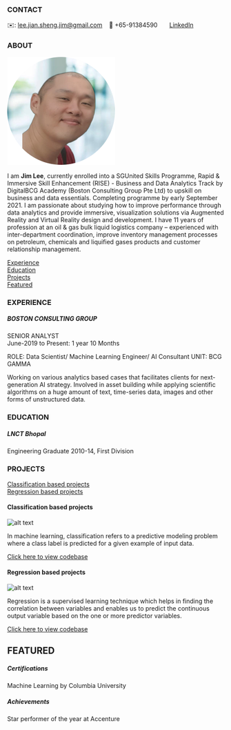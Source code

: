 <!-- CONTACT Section Starts -->
### CONTACT

<!-- Add your details -->
✉️: lee.jian.sheng.jim@gmail.com 
&nbsp;&nbsp; 📲 +65-91384590
&nbsp;&nbsp;&nbsp;&nbsp;&nbsp; [LinkedIn](https://www.linkedin.com/in/jian-sheng-jim-lee-a980b919b/) 
<!-- CONTACT Section Ends -->

<!-- ABOUT Section Starts -->
### ABOUT
<!-- Add link to your picture -->

![alt text](https://github.com/MijE3l/Jim_Lee/raw/main/jim_profile-pic_resized.png)

<!-- Add your details -->

I am __Jim Lee__, currently enrolled into a SGUnited Skills Programme, Rapid & Immersive Skill Enhancement (RISE) - Business and Data Analytics Track by DigitalBCG Academy (Boston Consulting Group Pte Ltd) to upskill on business and data essentials. Completing programme by early September 2021. I am passionate about studying how to improve performance through data analytics and provide immersive, visualization solutions via Augmented Reality and Virtual Reality design and development. I have 11 years of profession at an oil & gas bulk liquid logistics company – experienced with inter-department coordination, improve inventory management processes on petroleum, chemicals and liquified gases products and customer relationship management.


<!-- Add link to the sections -->
[Experience](#experience) <br>
[Education](#education) <br>
[Projects](#projects) <br>
[Featured](#featured) <br> 

<!-- ABOUT Section Ends -->

<!-- EXPERIENCE Section Starts -->
### EXPERIENCE
<!-- Add your details -->
##### BOSTON CONSULTING GROUP
SENIOR ANALYST<br>
June-2019 to Present: 1 year 10 Months

ROLE: Data Scientist/ Machine Learning Engineer/ AI Consultant
UNIT: BCG GAMMA

Working on various analytics based cases that facilitates clients for next-generation AI strategy. Involved in asset building while applying scientific algorithms on a huge amount of text, time-series data, images and other forms of unstructured data.

<!-- EXPERIENCE Section Ends -->

<!-- EDUCATION Section Starts -->
### EDUCATION
<!-- Add your details -->
##### LNCT Bhopal
Engineering Graduate 2010-14, First Division

<!-- EDUCATION Section Ends -->

<!-- PROJECTS Section Starts -->
### PROJECTS
<!-- Add your details -->

[Classification based projects](#classification-based-projects) <br>
[Regression based projects](#regression-based-projects) <br>

<!-- Add your details -->

#### Classification based projects
![alt text](https://raw.githubusercontent.com/krvishwesh54/Kumar-Vishwesh/main/images/Classification.png)

In machine learning, classification refers to a predictive modeling problem where a class label is predicted for a given example of input data.

[Click here to view codebase](https://github.com/krvishwesh54/DataScience_DeepLearning_MachineLearning/tree/master/Classification)

#### Regression based projects
![alt text](https://raw.githubusercontent.com/krvishwesh54/Kumar-Vishwesh/main/images/Regression.jpg)

Regression is a supervised learning technique which helps in finding the correlation between variables and enables us to predict the continuous output variable based on the one or more predictor variables.

[Click here to view codebase](https://github.com/krvishwesh54/DataScience_DeepLearning_MachineLearning/tree/master/Regression)

<!-- PROJECTS Section Ends -->

<!-- FEATURED Section Starts -->
## FEATURED
<!-- Add your details -->
##### Certifications
Machine Learning by Columbia University

##### Achievements
Star performer of the year at Accenture
<!-- FEATURED Section Ends -->
